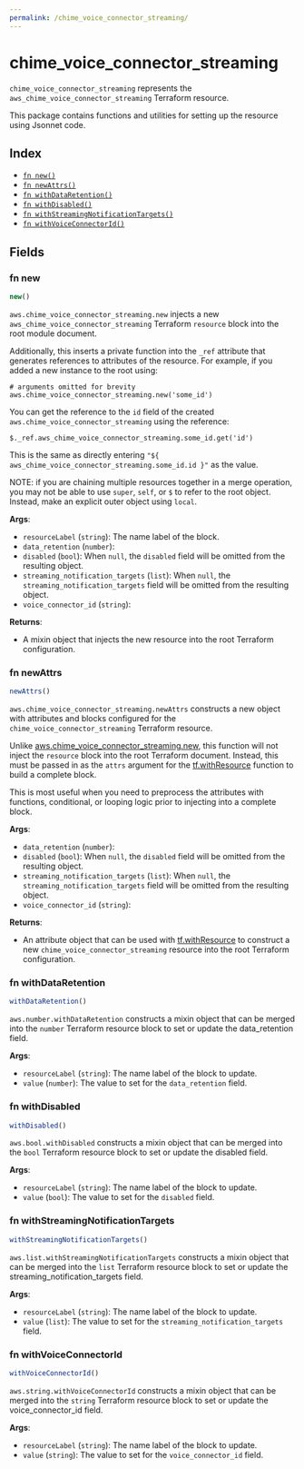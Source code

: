 ```yaml
---
permalink: /chime_voice_connector_streaming/
---
```


# chime_voice_connector_streaming

`chime_voice_connector_streaming` represents the `aws_chime_voice_connector_streaming` Terraform resource.



This package contains functions and utilities for setting up the resource using Jsonnet code.


## Index

* [`fn new()`](#fn-new)
* [`fn newAttrs()`](#fn-newattrs)
* [`fn withDataRetention()`](#fn-withdataretention)
* [`fn withDisabled()`](#fn-withdisabled)
* [`fn withStreamingNotificationTargets()`](#fn-withstreamingnotificationtargets)
* [`fn withVoiceConnectorId()`](#fn-withvoiceconnectorid)

## Fields

### fn new

```ts
new()
```


`aws.chime_voice_connector_streaming.new` injects a new `aws_chime_voice_connector_streaming` Terraform `resource`
block into the root module document.

Additionally, this inserts a private function into the `_ref` attribute that generates references to attributes of the
resource. For example, if you added a new instance to the root using:

    # arguments omitted for brevity
    aws.chime_voice_connector_streaming.new('some_id')

You can get the reference to the `id` field of the created `aws.chime_voice_connector_streaming` using the reference:

    $._ref.aws_chime_voice_connector_streaming.some_id.get('id')

This is the same as directly entering `"${ aws_chime_voice_connector_streaming.some_id.id }"` as the value.

NOTE: if you are chaining multiple resources together in a merge operation, you may not be able to use `super`, `self`,
or `$` to refer to the root object. Instead, make an explicit outer object using `local`.

**Args**:
  - `resourceLabel` (`string`): The name label of the block.
  - `data_retention` (`number`): 
  - `disabled` (`bool`):  When `null`, the `disabled` field will be omitted from the resulting object.
  - `streaming_notification_targets` (`list`):  When `null`, the `streaming_notification_targets` field will be omitted from the resulting object.
  - `voice_connector_id` (`string`): 

**Returns**:
- A mixin object that injects the new resource into the root Terraform configuration.


### fn newAttrs

```ts
newAttrs()
```


`aws.chime_voice_connector_streaming.newAttrs` constructs a new object with attributes and blocks configured for the `chime_voice_connector_streaming`
Terraform resource.

Unlike [aws.chime_voice_connector_streaming.new](#fn-new), this function will not inject the `resource`
block into the root Terraform document. Instead, this must be passed in as the `attrs` argument for the
[tf.withResource](https://github.com/tf-libsonnet/core/tree/main/docs#fn-withresource) function to build a complete block.

This is most useful when you need to preprocess the attributes with functions, conditional, or looping logic prior to
injecting into a complete block.

**Args**:
  - `data_retention` (`number`): 
  - `disabled` (`bool`):  When `null`, the `disabled` field will be omitted from the resulting object.
  - `streaming_notification_targets` (`list`):  When `null`, the `streaming_notification_targets` field will be omitted from the resulting object.
  - `voice_connector_id` (`string`): 

**Returns**:
  - An attribute object that can be used with [tf.withResource](https://github.com/tf-libsonnet/core/tree/main/docs#fn-withresource) to construct a new `chime_voice_connector_streaming` resource into the root Terraform configuration.


### fn withDataRetention

```ts
withDataRetention()
```

`aws.number.withDataRetention` constructs a mixin object that can be merged into the `number`
Terraform resource block to set or update the data_retention field.



**Args**:
  - `resourceLabel` (`string`): The name label of the block to update.
  - `value` (`number`): The value to set for the `data_retention` field.


### fn withDisabled

```ts
withDisabled()
```

`aws.bool.withDisabled` constructs a mixin object that can be merged into the `bool`
Terraform resource block to set or update the disabled field.



**Args**:
  - `resourceLabel` (`string`): The name label of the block to update.
  - `value` (`bool`): The value to set for the `disabled` field.


### fn withStreamingNotificationTargets

```ts
withStreamingNotificationTargets()
```

`aws.list.withStreamingNotificationTargets` constructs a mixin object that can be merged into the `list`
Terraform resource block to set or update the streaming_notification_targets field.



**Args**:
  - `resourceLabel` (`string`): The name label of the block to update.
  - `value` (`list`): The value to set for the `streaming_notification_targets` field.


### fn withVoiceConnectorId

```ts
withVoiceConnectorId()
```

`aws.string.withVoiceConnectorId` constructs a mixin object that can be merged into the `string`
Terraform resource block to set or update the voice_connector_id field.



**Args**:
  - `resourceLabel` (`string`): The name label of the block to update.
  - `value` (`string`): The value to set for the `voice_connector_id` field.

